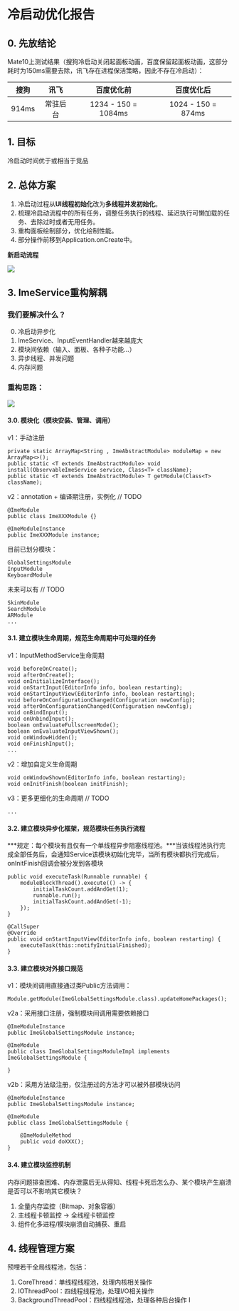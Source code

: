 # 冷启动优化报告

## 0. 先放结论

Mate10上测试结果（搜狗冷启动关闭起面板动画，百度保留起面板动画，这部分耗时为150ms需要去除，讯飞存在进程保活策略，因此不存在冷启动）：

| 搜狗 | 讯飞  | 百度优化前 | 百度优化后
| ----- |:----------:|:-----------:|:-----------:|
| 914ms  |  常驻后台  |  1234 - 150 = 1084ms |  1024 - 150 = 874ms

## 1. 目标

冷启动时间优于或相当于竞品

## 2. 总体方案

1. 冷启动过程从**UI线程初始化**改为**多线程并发初始化**。
2. 梳理冷启动流程中的所有任务，调整任务执行的线程、延迟执行可懒加载的任务、去除过时或者无用任务。
3. 重构面板绘制部分，优化绘制性能。
4. 部分操作前移到Application.onCreate中。

**新启动流程**

![](冷启动流程v2.png)

## 3. ImeService重构解耦

### 我们要解决什么？

0. 冷启动异步化
1. ImeService、InputEventHandler越来越庞大
2. 模块间依赖（输入、面板、各种子功能...）
3. 异步线程、并发问题
4. 内存问题

### 重构思路：

![](冷启动Service重构v2.png)

#### 3.0. 模块化（模块安装、管理、调用）

v1：手动注册

```
private static ArrayMap<String , ImeAbstractModule> moduleMap = new ArrayMap<>();
public static <T extends ImeAbstractModule> void install(ObservableImeService service, Class<T> className);
public static <T extends ImeAbstractModule> T getModule(Class<T> className);
```

v2：annotation + 编译期注册，实例化 // TODO

```
@ImeModule
public class ImeXXXModule {}

@ImeModuleInstance
public ImeXXXModule instance;
```

目前已划分模块：

```
GlobalSettingsModule
InputModule
KeyboardModule
```

未来可以有 // TODO

```
SkinModule
SearchModule
ARModule
...
```

#### 3.1. 建立模块生命周期，规范生命周期中可处理的任务

v1：InputMethodService生命周期

```
void beforeOnCreate();
void afterOnCreate();
void onInitializeInterface();
void onStartInput(EditorInfo info, boolean restarting);
void onStartInputView(EditorInfo info, boolean restarting);
void beforeOnConfigurationChanged(Configuration newConfig);
void afterOnConfigurationChanged(Configuration newConfig);
void onBindInput();
void onUnbindInput();
boolean onEvaluateFullscreenMode();
boolean onEvaluateInputViewShown();
void onWindowHidden();
void onFinishInput();
...
```

v2：增加自定义生命周期

```
void onWindowShown(EditorInfo info, boolean restarting);
void onInitFinish(boolean initFinish);
```

v3：更多更细化的生命周期 // TODO

```
...
```

#### 3.2. 建立模块异步化框架，规范模块任务执行流程

***规定：每个模块有且仅有一个单线程异步阻塞线程池。***当该线程池执行完成全部任务后，会通知Service该模块初始化完毕，当所有模块都执行完成后，onInitFinish回调会被分发到各模块

```
public void executeTask(Runnable runnable) {
    moduleBlockThread().execute(() -> {
        initialTaskCount.addAndGet(1);
        runnable.run();
        initialTaskCount.addAndGet(-1);
    });
}

@CallSuper
@Override
public void onStartInputView(EditorInfo info, boolean restarting) {
    executeTask(this::notifyInitialFinished);
}
```

#### 3.3. 建立模块对外接口规范

v1：模块间调用直接通过类Public方法调用：

```
Module.getModule(ImeGlobalSettingsModule.class).updateHomePackages();
```

v2a：采用接口注册，强制模块间调用需要依赖接口

```
@ImeModuleInstance
public ImeGlobalSettingsModule instance;

@ImeModule
public class ImeGlobalSettingsModuleImpl implements ImeGlobalSettingsModule {

}
```


v2b：采用方法级注册，仅注册过的方法才可以被外部模块访问

```
@ImeModuleInstance
public ImeGlobalSettingsModule instance;

@ImeModule
public class ImeGlobalSettingsModule {
	
	@ImeModuleMethod
	public void doXXX();
}
```

#### 3.4. 建立模块监控机制

内存问题排查困难、内存泄露后无从得知、线程卡死后怎么办、某个模块产生崩溃是否可以不影响其它模块？

1. 全量内存监控（Bitmap、对象容器）
2. 主线程卡顿监控 -> 全线程卡顿监控
3. 组件化多进程/模块崩溃自动捕获、重启

## 4. 线程管理方案

预埋若干全局线程池，包括：

1. CoreThread：单线程线程池，处理内核相关操作
2. IOThreadPool：四线程线程池，处理I/O相关操作
3. BackgroundThreadPool：四线程线程池，处理各种后台操作
I